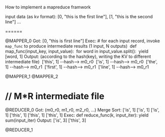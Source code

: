 How to implement a mapreduce framwork

input data (as kv format):
	[0, "this is the first line"],
	[1, "this is the second line"]
    ...

======

@MAPPER_0
Got: 
	[0, "this is first line"]
Exec:
    # for each input record, invoke `map_func` to produce intermediate results (1 input, N outputs)
​    def map_func(input_key, input_value):
​        for word in input_value.split():
​            yield [word, 1]
Output: (according to the hash(key), writing the KV to different intermediate file)
​	['this', 1]    --hash--> m0_r0
​	['is', 1]      --hash--> m0_r0
​   ['the', 1]     --hash--> m0_r1
​	['first', 1]   --hash--> m0_r1
​	['line', 1]    --hash--> m0_r1 

@MAPPER_1
@MAPPER_2

// M*R intermediate file
========

@REDUCER_0
Got: (m0_r0, m1_r0, m2_r0, ...)
Merge Sort:
	['is', 1]
	['is', 1]
    ['is', 1]
	['this', 1]
	['this', 1]
    ['this', 1]
Exec:
    def reduce_func(k, input_iter):
        yield sum(input_iter)
Output:
	['is', 3]
	['this', 3]

@REDUCER_1



​	


